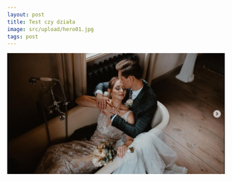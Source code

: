 ```yaml
---
layout: post
title: Test czy działa
image: src/upload/hero01.jpg
tags: post
---
```

![](src/upload/hero01.jpg)
